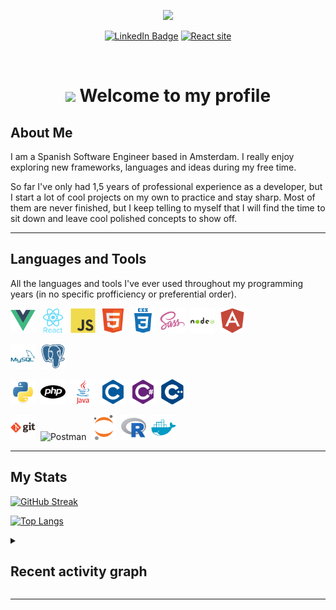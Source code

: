 <p align="center"><img src="https://media.giphy.com/media/RbDKaczqWovIugyJmW/giphy.gif" width="350"/></p>
<p align="center">
<a href="https://www.linkedin.com/in/carlos-perales-0b168375/"><img src="https://img.shields.io/badge/LinkedIn-blue?style=for-the-badge&logo=linkedin&logoColor=white" alt="LinkedIn Badge"></a>
 <a href="https://carlosperales95.github.io/personal-website/" ><img src="https://img.shields.io/badge/-Check%20my%20site-0abf53?logo=react&logoColor=white&style=for-the-badge" alt="React site"></a>
</p>
<p align="center"><img src="https://komarev.com/ghpvc/?username=carlosperales95&style=flat-square&color=blue" alt=""></p>

<h1 align="center"><img src="https://media.giphy.com/media/hvRJCLFzcasrR4ia7z/giphy.gif" width="40">  Welcome to my profile </h1>


## About Me

I am a Spanish Software Engineer based in Amsterdam.
I really enjoy exploring new frameworks, languages and ideas during my free time.

So far I've only had 1,5 years of professional experience as a developer, but I start a lot of cool projects on my own to practice and stay sharp.
Most of them are never finished, but I keep telling to myself that I will find the time to sit down and leave cool polished concepts to show off. 


---


## Languages and Tools

All the languages and tools I've ever used throughout my programming years (in no specific profficiency or preferential order).


<p>
<img src="https://github.com/devicons/devicon/blob/master/icons/vuejs/vuejs-original.svg" title="Vue"  alt="Vue" width="40" height="40"/>&nbsp;
<img src="https://github.com/devicons/devicon/blob/master/icons/react/react-original-wordmark.svg" title="React" alt="React" width="40" height="40"/>&nbsp;
<img src="https://github.com/devicons/devicon/blob/master/icons/javascript/javascript-original.svg" title="JavaScript" alt="JavaScript" width="40" height="40"/>&nbsp;
<img src="https://github.com/devicons/devicon/blob/master/icons/html5/html5-original.svg" title="HTML5" alt="HTML" width="40" height="40"/>&nbsp;
<img src="https://github.com/devicons/devicon/blob/master/icons/css3/css3-plain-wordmark.svg"  title="CSS3" alt="CSS" width="40" height="40"/>&nbsp;
<img src="https://github.com/devicons/devicon/blob/master/icons/sass/sass-original.svg"  title="SASS" alt="SASS" width="40" height="40"/>&nbsp;
<img src="https://github.com/devicons/devicon/blob/master/icons/nodejs/nodejs-original-wordmark.svg" title="NodeJS" alt="NodeJS" width="40" height="40"/>&nbsp;
<img src="https://github.com/devicons/devicon/blob/master/icons/angularjs/angularjs-plain.svg" title="AngularJS" alt="AngularJS" width="40" height="40"/>&nbsp;

<img src="https://github.com/devicons/devicon/blob/master/icons/mysql/mysql-plain-wordmark.svg" title="MySQL"  alt="MySQL" width="40" height="40"/>&nbsp;
<img src="https://github.com/devicons/devicon/blob/master/icons/postgresql/postgresql-plain.svg" title="Postgresql"  alt="Postgresql" width="40" height="40"/>&nbsp;
 
<img src="https://github.com/devicons/devicon/blob/master/icons/python/python-original.svg" title="Python" alt="Python" width="40" height="40"/>&nbsp;
<img src="https://github.com/devicons/devicon/blob/master/icons/php/php-plain.svg" title="PHP" alt="PHP" width="40" height="40"/>&nbsp;
<img src="https://github.com/devicons/devicon/blob/master/icons/java/java-original-wordmark.svg" title="Java" alt="Java" width="40" height="40"/>&nbsp;
<img src="https://github.com/devicons/devicon/blob/master/icons/c/c-plain.svg" title="c" alt="c" width="40" height="40"/>&nbsp;
<img src="https://github.com/devicons/devicon/blob/master/icons/csharp/csharp-plain.svg" title="csharp" alt="csharp" width="40" height="40"/>&nbsp;
<img src="https://github.com/devicons/devicon/blob/master/icons/cplusplus/cplusplus-plain.svg" title="cplusplus" alt="cplusplus" width="40" height="40"/>&nbsp;
 
<img src="https://github.com/devicons/devicon/blob/master/icons/git/git-original-wordmark.svg" title="Git" alt="Git" width="40" height="40"/>&nbsp;
<img src="https://www.vectorlogo.zone/logos/getpostman/getpostman-icon.svg" title="Postman" alt="Postman" width="40" height="40"/>&nbsp;
<img src="https://github.com/devicons/devicon/blob/master/icons/jupyter/jupyter-original.svg" title="Jupyter" alt="Jupyter" width="40" height="40"/>&nbsp;
<img src="https://github.com/devicons/devicon/blob/master/icons/r/r-original.svg" title="r" alt="r" width="40" height="40"/>&nbsp;
<img src="https://github.com/devicons/devicon/blob/master/icons/docker/docker-plain.svg" title="Docker" alt="Docker" width="40" height="40"/>&nbsp;
 
</p>


---


## My Stats 

[![GitHub Streak](http://github-readme-streak-stats.herokuapp.com?user=carlosperales95&theme=dark&background=000000)](https://git.io/streak-stats)

[![Top Langs](https://github-readme-stats.vercel.app/api/top-langs/?username=carlosperales95&layout=compact&theme=vision-friendly-dark)](https://github.com/anuraghazra/github-readme-stats)

<details> 
 <summary><h2>Recent activity graph</h2></summary>
 
 [![My github activity graph](https://github-readme-activity-graph.cyclic.app/graph?username=carlosperales95&theme=elegant&bg_color=0D1117&color=F8D866&point=FFFFFF)](https://github.com/ashutosh00710/github-readme-activity-graph)

</details>

---


